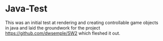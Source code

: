 Java-Test
=========

This was an initial test at rendering and creating controllable game objects in java and laid the groundwork for the project https://github.com/dwsemple/SW2 which fleshed it out.
